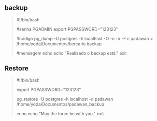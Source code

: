 ## backup

<blockquote>
#!/bin/bash


#senha PGADMIN
export PGPASSWORD="123123"

#código
pg_dump -U postgres -h localhost -O -o -b -F c padawan > /home/yoda/Documentos/bercario.backup


#mensagem
echo echo "Realizado o backup está."
exit 
</blockquote>


## Restore

<blockquote>
#!/bin/bash

export PGPASSWORD="123123"

pg_restore -U postgres -h localhost -d padawan /home/yoda/Documentos/padawan_backup


echo echo "May the force be with you."
exit 

</blockquote>
